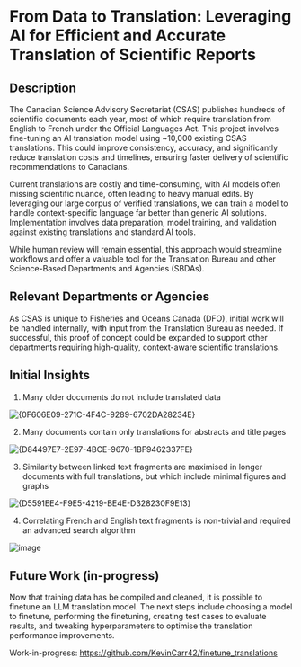 # From Data to Translation: Leveraging AI for Efficient and Accurate Translation of Scientific Reports 

## Description

The Canadian Science Advisory Secretariat (CSAS) publishes hundreds of scientific documents each year, most of which require translation from English to French under the Official Languages Act. This project involves fine-tuning an AI translation model using ~10,000 existing CSAS translations. This could improve consistency, accuracy, and significantly reduce translation costs and timelines, ensuring faster delivery of scientific recommendations to Canadians. 

Current translations are costly and time-consuming, with AI models often missing scientific nuance, often leading to heavy manual edits. By leveraging our large corpus of verified translations, we can train a model to handle context-specific language far better than generic AI solutions. Implementation involves data preparation, model training, and validation against existing translations and standard AI tools. 

While human review will remain essential, this approach would streamline workflows and offer a valuable tool for the Translation Bureau and other Science-Based Departments and Agencies (SBDAs).

## Relevant Departments or Agencies

As CSAS is unique to Fisheries and Oceans Canada (DFO), initial work will be handled internally, with input from the Translation Bureau as needed. If successful, this proof of concept could be expanded to support other departments requiring high-quality, context-aware scientific translations.

## Initial Insights

1. Many older documents do not include translated data

![{0F606E09-271C-4F4C-9289-6702DA28234E}](https://github.com/user-attachments/assets/fd66e5e5-8ae0-4b1b-8b71-ce6be773f702)

2. Many documents contain only translations for abstracts and title pages

![{D84497E7-2E97-4BCE-9670-1BF9462337FE}](https://github.com/user-attachments/assets/19f0a7ac-d805-40f8-b342-cf58a30dfc89)

3. Similarity between linked text fragments are maximised in longer documents with full translations, but which include minimal figures and graphs

![{D5591EE4-F9E5-4219-BE4E-D328230F9E13}](https://github.com/user-attachments/assets/26ba8307-b9a2-4d5f-a3a0-b5d71e0bc915)

4. Correlating French and English text fragments is non-trivial and required an advanced search algorithm

![image](https://github.com/user-attachments/assets/d918a9c9-2c00-41e3-88b9-e382f740033f)

## Future Work (in-progress)

Now that training data has be compiled and cleaned, it is possible to finetune an LLM translation model. The next steps include choosing a model to finetune, performing the finetuning, creating test cases to evaluate results, and tweaking hyperparameters to optimise the translation performance improvements.

Work-in-progress: https://github.com/KevinCarr42/finetune_translations
